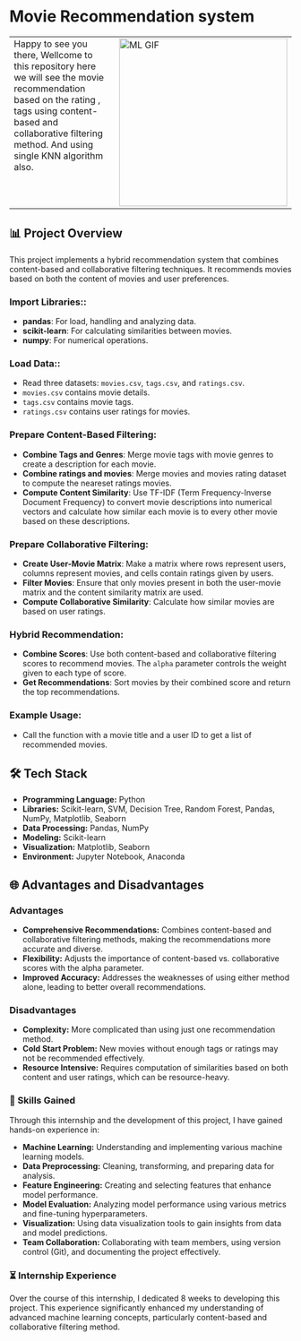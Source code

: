 # Movie Recommendation system

<table style="border: none; border-collapse: collapse;">
  <tr style="border: none;">
     <td style="border: none; vertical-align: top;">
      Happy to see you there, Wellcome to this repository here we will see the movie recommendation based on the rating , tags using content-based and collaborative filtering method. And using single KNN algorithm also.
    </td>
    <td style="border: none;">
      <img src="https://www.digitalogy.co/blog/wp-content/uploads/2019/03/Machine-Learning.gif" alt="ML GIF" width="300"/>
    </td>
  </tr>
</table>



## 📊 Project Overview

This project implements a hybrid recommendation system that combines content-based and collaborative filtering techniques. It recommends movies based on both the content of movies and user preferences.

### Import Libraries::
   - **pandas**: For load, handling and analyzing data.
   - **scikit-learn**: For calculating similarities between movies.
   - **numpy**: For numerical operations.

### Load Data::
   - Read three datasets: `movies.csv`, `tags.csv`, and `ratings.csv`. 
   - `movies.csv` contains movie details.
   - `tags.csv` contains movie tags.
   - `ratings.csv` contains user ratings for movies.

### Prepare Content-Based Filtering:
   - **Combine Tags and Genres**: Merge movie tags with movie genres to create a description for each movie.
   - **Combine ratings and movies**: Merge movies and movies rating dataset to compute the neareset ratings movies.
   - **Compute Content Similarity**: Use TF-IDF (Term Frequency-Inverse Document Frequency) to convert movie descriptions into numerical vectors and calculate how similar each movie is to every other movie based on these descriptions.

### Prepare Collaborative Filtering:
   - **Create User-Movie Matrix**: Make a matrix where rows represent users, columns represent movies, and cells contain ratings given by users.
   - **Filter Movies**: Ensure that only movies present in both the user-movie matrix and the content similarity matrix are used.
   - **Compute Collaborative Similarity**: Calculate how similar movies are based on user ratings.

### Hybrid Recommendation:
   - **Combine Scores**: Use both content-based and collaborative filtering scores to recommend movies. The `alpha` parameter controls the weight given to each type of score.
   - **Get Recommendations**: Sort movies by their combined score and return the top recommendations.

### Example Usage:
  - Call the function with a movie title and a user ID to get a list of recommended movies.

## 🛠️ Tech Stack

- **Programming Language:** Python
- **Libraries:** Scikit-learn, SVM, Decision Tree, Random Forest, Pandas, NumPy, Matplotlib, Seaborn
- **Data Processing:** Pandas, NumPy
- **Modeling:** Scikit-learn
- **Visualization:** Matplotlib, Seaborn
- **Environment:** Jupyter Notebook, Anaconda

## 🌐 Advantages and Disadvantages

  ### Advantages
- **Comprehensive Recommendations:** Combines content-based and collaborative filtering methods, making the recommendations more accurate and diverse.
- **Flexibility:** Adjusts the importance of content-based vs. collaborative scores with the alpha parameter.
- **Improved Accuracy:** Addresses the weaknesses of using either method alone, leading to better overall recommendations.

 ### Disadvantages
- **Complexity:** More complicated than using just one recommendation method.
- **Cold Start Problem:** New movies without enough tags or ratings may not be recommended effectively.
- **Resource Intensive:** Requires computation of similarities based on both content and user ratings, which can be resource-heavy.

### 🚀 Skills Gained

Through this internship and the development of this project, I have gained hands-on experience in:

- **Machine Learning:** Understanding and implementing various machine learning models.
- **Data Preprocessing:** Cleaning, transforming, and preparing data for analysis.
- **Feature Engineering:** Creating and selecting features that enhance model performance.
- **Model Evaluation:** Analyzing model performance using various metrics and fine-tuning hyperparameters.
- **Visualization:** Using data visualization tools to gain insights from data and model predictions.
- **Team Collaboration:** Collaborating with team members, using version control (Git), and documenting the project effectively.

### ⏳ Internship Experience

Over the course of this internship, I dedicated 8 weeks to developing this project. This experience significantly enhanced my understanding of advanced machine learning concepts, particularly content-based and collaborative filtering method. 
